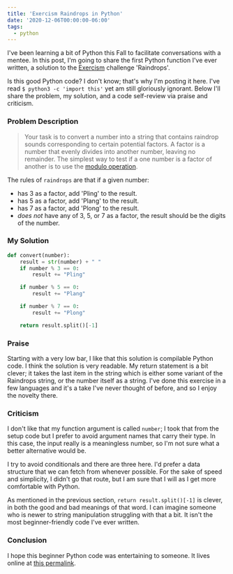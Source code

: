 ```yaml
---
title: 'Exercism Raindrops in Python'
date: '2020-12-06T00:00:00-06:00'
tags:
  - python
---
```


I've been learning a bit of Python this Fall to facilitate conversations with a
mentee. In this post, I'm going to share the first Python function I've ever
written, a solution to the [Exercism](https://exercism.io) challenge
'Raindrops'.

Is this good Python code? I don't know; that's why I'm posting it here. I've
read `$ python3 -c 'import this'` yet am still gloriously ignorant. Below I'll
share the problem, my solution, and a code self-review via praise and
criticism.

### Problem Description

> Your task is to convert a number into a string that contains raindrop sounds
> corresponding to certain potential factors. A factor is a number that evenly
> divides into another number, leaving no remainder. The simplest way to test if
> a one number is a factor of another is to use the [modulo
> operation](https://en.wikipedia.org/wiki/Modulo_operation).

The rules of `raindrops` are that if a given number:

- has 3 as a factor, add 'Pling' to the result.
- has 5 as a factor, add 'Plang' to the result.
- has 7 as a factor, add 'Plong' to the result.
- _does not_ have any of 3, 5, or 7 as a factor, the result should be the digits of the number.

### My Solution

```python
def convert(number):
    result = str(number) + " "
    if number % 3 == 0:
        result += "Pling"

    if number % 5 == 0:
        result += "Plang"

    if number % 7 == 0:
        result += "Plong"

    return result.split()[-1]
```

### Praise

Starting with a very low bar, I like that this solution is compilable Python
code. I think the solution is very readable. My return statement is a bit
clever; it takes the last item in the string which is either some variant of
the Raindrops string, or the number itself as a string. I've done this exercise
in a few languages and it's a take I've never thought of before, and so I enjoy
the novelty there.

### Criticism

I don't like that my function argument is called `number`; I took that from the
setup code but I prefer to avoid argument names that carry their type.  In this
case, the input really is a meaningless number, so I'm not sure what a better
alternative would be.

I try to avoid conditionals and there are three here. I'd prefer a data
structure that we can fetch from whenever possible. For the sake of speed and
simplicity, I didn't go that route, but I am sure that I will as I get more
comfortable with Python.

As mentioned in the previous section, `return result.split()[-1]` is clever, in
both the good and bad meanings of that word. I can imagine someone who is newer
to string manipulation struggling with that a bit. It isn't the most
beginner-friendly code I've ever written.

### Conclusion

I hope this beginner Python code was entertaining to someone. It lives online at
[this
permalink](https://exercism.io/my/solutions/421da5164eab459ab9a25d2560312a46).
